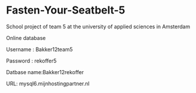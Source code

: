 # Fasten-Your-Seatbelt-5
School project of team 5 at the university of applied sciences in Amsterdam

Online database

Username : Bakker12team5

Password : rekoffer5

Datbase name:Bakker12rekoffer

URL: mysql6.mijnhostingpartner.nl
